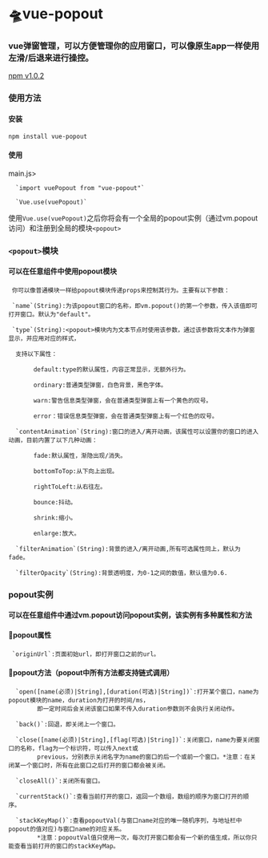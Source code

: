 # 🛸vue-popout
### vue弹窗管理，可以方便管理你的应用窗口，可以像原生app一样使用左滑/后退来进行操控。

[npm v1.0.2][npm-url]


[npm-url]: https://www.npmjs.com/package/vue-popout

### 使用方法

#### 安装

`npm install vue-popout`

#### 使用

main.js>

      `import vuePopout from "vue-popout"`
      
      `Vue.use(vuePopout)`
    
使用`Vue.use(vuePopout)`之后你将会有一个全局的popout实例（通过vm.popout访问）和注册到全局的模块`<popout>`

### `<popout>`模块

#### 可以在任意组件中使用popout模块

     你可以像普通模块一样给popout模块传递props来控制其行为。主要有以下参数：
     
     `name`(String):为该popout窗口的名称，即vm.popout()的第一个参数，传入该值即可打开窗口。默认为"default"。
     
     `type`(String):<popout>模块内为文本节点时使用该参数，通过该参数将文本作为弹窗显示，并应用对应的样式，
     
      支持以下属性：
     
           default:type的默认属性，内容正常显示，无额外行为。
           
           ordinary:普通类型弹窗，白色背景，黑色字体。
           
           warn:警告信息类型弹窗，会在普通类型弹窗上有一个黄色的叹号。
           
           error：错误信息类型弹窗，会在普通类型弹窗上有一个红色的叹号。
           
      `contentAnimation`(String):窗口的进入/离开动画，该属性可以设置你的窗口的进入动画，目前内置了以下几种动画：
      
           fade:默认属性，渐隐出现/消失。
      
           bottomToTop:从下向上出现。   
           
           rightToLeft:从右往左。
           
           bounce:抖动。
           
           shrink:缩小。
           
           enlarge:放大。
           
      `filterAnimation`(String):背景的进入/离开动画,所有可选属性同上，默认为fade。
      
      `filterOpacity`(String):背景透明度，为0-1之间的数值，默认值为0.6.
      
### popout实例

#### 可以在任意组件中通过vm.popout访问popout实例，该实例有多种属性和方法

#### 🌴popout属性

     `originUrl`:页面初始url，即打开窗口之前的url。
     
#### 🌴popout方法（popout中所有方法都支持链式调用）
     
      `open([name(必须)|String],[duration(可选)|String])`:打开某个窗口，name为popout模块的name，duration为打开的时间/ms，
            即一定时间后会关闭该窗口如果不传入duration参数则不会执行关闭动作。
      
      `back()`:回退，即关闭上一个窗口。
      
      `close([name(必须)|String],[flag(可选)|String])`:关闭窗口，name为要关闭窗口的名称，flag为一个标识符，可以传入next或
            previous，分别表示关闭名字为name的窗口的后一个或前一个窗口。*注意：在关闭某一个窗口时，所有在此窗口之后打开的窗口都会被关闭。
      
      `closeAll()`:关闭所有窗口。
      
      `currentStack()`:查看当前打开的窗口，返回一个数组，数组的顺序为窗口打开的顺序。
      
      `stackKeyMap()`:查看popoutVal(与窗口name对应的唯一随机序列，与地址栏中popout的值对应)与窗口name的对应关系。
            *注意：popoutVal值只使用一次，每次打开窗口都会有一个新的值生成，所以你只能查看当前打开的窗口的stackKeyMap。







      
      
      
      
      
      
      
      
      
      
      
      
      
      
